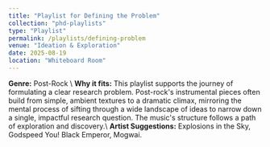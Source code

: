 ```yaml
---
title: "Playlist for Defining the Problem"
collection: "phd-playlists"
type: "Playlist"
permalink: /playlists/defining-problem
venue: "Ideation & Exploration"
date: 2025-08-19
location: "Whiteboard Room"
---
```


**Genre:** Post-Rock \\
**Why it fits:** This playlist supports the journey of formulating a clear research problem. Post-rock's instrumental pieces often build from simple, ambient textures to a dramatic climax, mirroring the mental process of sifting through a wide landscape of ideas to narrow down a single, impactful research question. The music's structure follows a path of exploration and discovery.\\
**Artist Suggestions:** Explosions in the Sky, Godspeed You! Black Emperor, Mogwai.